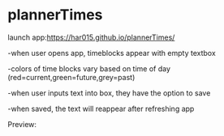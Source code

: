 # plannerTimes

launch app:https://har015.github.io/plannerTimes/

-when user opens app, timeblocks appear with empty textbox

-colors of time blocks vary based on time of day (red=current,green=future,grey=past)

-when user inputs text into box, they have the option to save

-when saved, the text will reappear after refreshing app

Preview:

